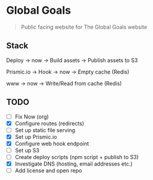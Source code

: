 # Global Goals

> Public facing website for The Global Goals website

## Stack

Deploy -> now -> Build assets -> Publish assets to S3

Prismic.io -> Hook -> now -> Empty cache (Redis)

www -> now -> Write/Read from cache (Redis)

## TODO

- [ ] Fix Now (org)
- [x] Configure routes (redirects)
- [ ] Set up static file serving
- [x] Set up Prismic.io
- [x] Configure web hook endpoint
- [ ] Set up S3
- [ ] Create deploy scripts (npm script + publish to S3)
- [x] Investigate DNS (hosting, email addresses etc.)
- [ ] Add license and open repo

